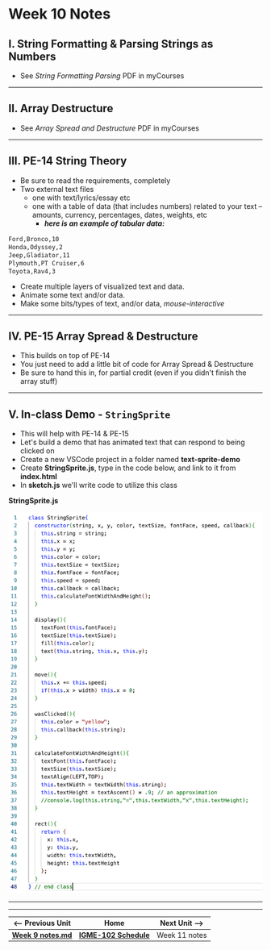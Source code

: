 # Week 10 Notes

## I. String Formatting & Parsing Strings as Numbers
- See *String Formatting Parsing* PDF in myCourses

<hr>

## II. Array Destructure
- See *Array Spread and Destructure* PDF in myCourses

<hr>

## III. PE-14 String Theory
- Be sure to read the requirements, completely
- Two external text files
  - one with text/lyrics/essay etc
  - one with a table of data (that includes numbers) related to your text – amounts, currency, percentages, dates, weights, etc
    - ***here is an example of tabular data:***

```
Ford,Bronco,10
Honda,Odyssey,2
Jeep,Gladiator,11
Plymouth,PT Cruiser,6
Toyota,Rav4,3
```

- Create multiple layers of visualized text and data.
- Animate some text and/or data.
- Make some bits/types of text, and/or data, *mouse-interactive*

<hr>

## IV. PE-15 Array Spread & Destructure
- This builds on top of PE-14 
- You just need to add a little bit of code for Array Spread & Destructure
- Be sure to hand this in, for partial credit (even if you didn't finish the array stuff)

<hr>

## V. In-class Demo - `StringSprite`
- This will help with PE-14 & PE-15
- Let's build a demo that has animated text that can respond to being clicked on
- Create a new VSCode project in a folder named **text-sprite-demo**
- Create **StringSprite.js**, type in the code below, and link to it from **index.html**
- In **sketch.js** we'll write code to utilize this class

**StringSprite.js**

![screenshot](./_images/stringsprite.png)


<hr><hr>

| <-- Previous Unit | Home | Next Unit -->
| --- | --- | --- 
| [**Week 9 notes.md**](09.md)     |  [**IGME-102 Schedule**](../schedule.md) | Week 11 notes
